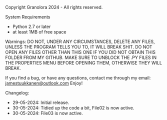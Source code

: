 Copyright Granolora 2024 - All rights reserved.

System Requirements
- Python 2.7 or later
- at least 1MB of free space

Warnings:
DO NOT, UNDER ANY CIRCUMSTANCES, DELETE ANY FILES, UNLESS THE PROGRAM TELLS YOU TO, IT WILL BREAK SHIT.
DO NOT OPEN ANY FILES OTHER THAN THIS ONE IF YOU DID NOT OBTAIN THIS FOLDER FROM MY GITHUB.
MAKE SURE TO UNBLOCK THE .PY FILES IN THE PROPERTIES MENU BEFORE OPENING THEM, OTHERWISE THEY WILL BREAK.

If you find a bug, or have any questions, contact me through my email: jamestuukkanen@outlook.com
Enjoy!

Changelog:
- 29-05-2024: Initial release.
- 30-05-2024: Tidied up the code a bit, File02 is now active.
- 30-05-2024: File03 is now active.